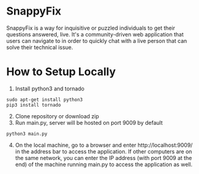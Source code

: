 # SnappyFix

SnappyFix is a way for inquisitive or puzzled individuals to get their questions answered, live. It's a community-driven web application that users can navigate to in order to quickly chat with a live person that can solve their technical issue.

# How to Setup Locally
1. Install python3 and tornado
```
sudo apt-get install python3
pip3 install tornado
```
2. Clone repository or download zip
3. Run main.py, server will be hosted on port 9009 by default
```
python3 main.py
```
4. On the local machine, go to a browser and enter http://localhost:9009/ in the address bar to access the application. If other computers are on the same network, you can enter the IP address (with port 9009 at the end) of the machine running main.py to access the application as well.
